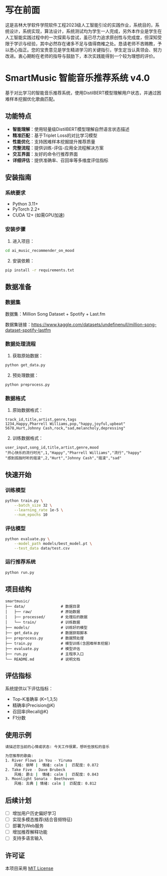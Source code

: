 # 写在前面
这是吉林大学软件学院软件工程2023级人工智能引论的实践作业，系统目的，系统设计，系统实现，算法设计，系统测试均为学生一人完成，另外本作业是学生在人工智能实践过程中的一次探索与尝试，虽已尽力追求原创性与完成度，但深知受限于学识与经验，其中必然存在诸多不足与值得商榷之处。恳请老师不吝赐教，予以悉心指正。您的宝贵意见是学生精进学习的关键指引，学生定当认真领会、努力改进。衷心期盼在老师的指导与鼓励下，本次实践能得到一个较为理想的评价。


# SmartMusic 智能音乐推荐系统 v4.0

基于对比学习的智能音乐推荐系统，使用DistilBERT模型理解用户状态，并通过困难样本挖掘优化歌曲匹配。

##  功能特点

-  **智能理解**：使用轻量级DistilBERT模型理解自然语言状态描述
-  **精准匹配**：基于Triplet Loss的对比学习模型
-  **性能优化**：支持困难样本挖掘提升推荐质量
-  **完整流程**：提供训练-评估-应用全流程解决方案
-  **交互界面**：友好的命令行推荐界面
-  **详细评估**：提供准确率、召回率等多维度评估指标

## 安装指南

### 系统要求
- Python 3.11+
- PyTorch 2.2+
- CUDA 12+ (如需GPU加速)

### 安装步骤
1. 进入项目：
```bash
cd ai_music_recommender_on_mood
```

2. 安装依赖：
```bash
pip install -r requirements.txt
```

##  数据准备

### 数据集
数据集：Million Song Dataset + Spotify + Last.fm

数据集链接：https://www.kaggle.com/datasets/undefinenull/million-song-dataset-spotify-lastfm

### 数据处理流程
1. 获取原始数据：
```bash
python get_data.py
```

2. 预处理数据：
```bash
python preprocess.py
```

### 数据格式
1. 原始数据格式：
```csv
track_id,title,artist,genre,tags
1234,Happy,Pharrell Williams,pop,"happy,joyful,upbeat"
5678,Hurt,Johnny Cash,rock,"sad,melancholy,depressing"
```

2. 训练数据格式：
```csv
user_input,song_id,title,artist,genre,mood
"开心快乐的流行时光",1,"Happy","Pharrell Williams","流行","happy"
"感到孤独时听的摇滚",2,"Hurt","Johnny Cash","摇滚","sad"
```

##  快速开始


### 训练模型
```bash
python train.py \
    --batch_size 32 \
    --learning_rate 1e-5 \
    --num_epochs 10
```

### 评估模型
```bash
python evaluate.py \
    --model_path models/best_model.pt \
    --test_data data/test.csv
```

### 运行推荐系统
```bash
python run.py
```

##  项目结构

```
smartmusic/
├── data/                # 数据目录
│   ├── raw/             # 原始数据
│   ├── processed/       # 处理后的数据
│   └── train/           # 训练数据
├── models/              # 训练好的模型
├── get_data.py          # 数据获取脚本
├── preprocess.py        # 数据预处理
├── train.py             # 模型训练(含困难样本挖掘)
├── evaluate.py          # 模型评估
├── run.py               # 主程序入口
└── README.md            # 说明文档
```

##  评估指标

系统提供以下评估指标：
- Top-K准确率 (K=1,3,5)
- 精确率(Precision@K)
- 召回率(Recall@K)
- F1分数

##  使用示例

```bash
请描述您当前的心情或状态: 今天工作很累，想听些放松的音乐

为您推荐的歌曲:
1. River Flows in You - Yiruma
    风格: 钢琴 |  情绪: calm |  匹配度: 0.872
2. Take Five - Dave Brubeck
    风格: 爵士 |  情绪: calm |  匹配度: 0.843
3. Moonlight Sonata - Beethoven
    风格: 古典 | 情绪: calm |  匹配度: 0.812
```

##  后续计划

- [ ] 增加用户历史偏好学习
- [ ] 实现多模态推荐(结合音频特征)
- [ ] 部署为Web服务
- [ ] 增加推荐解释功能
- [ ] 支持多语言输入

##  许可证

本项目采用 [MIT License](LICENSE)